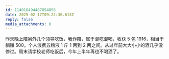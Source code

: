```yaml
---
id: 114018494487854858
date: 2025-02-17T09:22:36.613Z
reply: false
media_attachments: 0
---
```


昨天晚上陪另外几个领导吃饭，我作陪，属于混吃混喝，收获 5 包 1916，相当于躺赚 500。个人浪费五粮液 1 斤 1 两到 2 两之间。从过年前大大小小的酒几乎没停过。周末请学校老师吃饭后，今年上半年再也不喝酒了。

